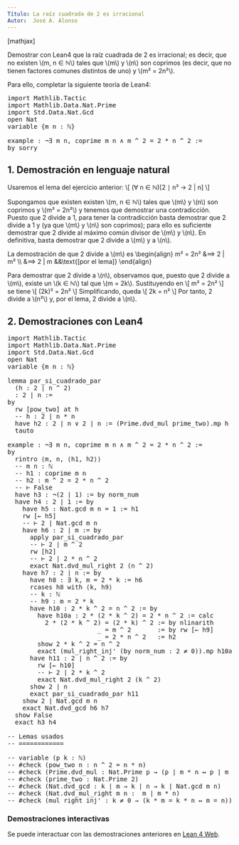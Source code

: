 ```yaml
---
Título: La raíz cuadrada de 2 es irracional
Autor:  José A. Alonso
---
```


[mathjax]

Demostrar con Lean4 que la raíz cuadrada de 2 es irracional; es decir, que no existen \\(m, n ∈ ℕ\\) tales que \\(m\\) y \\(n\\) son coprimos (es decir, que no tienen factores comunes distintos de uno) y \\(m² = 2n²\\).

Para ello, completar la siguiente teoría de Lean4:

<pre lang="lean">
import Mathlib.Tactic
import Mathlib.Data.Nat.Prime
import Std.Data.Nat.Gcd
open Nat
variable {m n : ℕ}

example : ¬∃ m n, coprime m n ∧ m ^ 2 = 2 * n ^ 2 :=
by sorry
</pre>
<!--more-->

<h2>1. Demostración en lenguaje natural</h2>

Usaremos el lema del ejercicio anterior:
\\[ (∀ n ∈ ℕ)[2 ∣ n² → 2 | n] \\]

Supongamos que existen existen \\(m, n ∈ ℕ\\) tales que \\(m\\) y \\(n\\) son coprimos y \\(m² = 2n²\\) y tenemos que demostrar una contradicción. Puesto que 2  divide a 1, para tener la contradicción basta demostrar que 2 divide a 1 y (ya que \\(m\\) y \\(n\\) son coprimos); para ello es suficiente demostrar que 2 divide al máximo común divisor de \\(m\\) y \\(n\\). En definitiva, basta demostrar que 2 divide a \\(m\\) y a \\(n\\).

La demostración de que 2 divide a \\(m\\) es
\\begin{align}
   m² = 2n² &⟹ 2 | m²   \\\\
            &⟹ 2 | m    &&\\text{[por el lema]}
\\end{align}

Para demostrar que 2 divide a \\(n\\), observamos que, puesto que 2 divide a \\(m\\), existe un \\(k ∈ ℕ\\) tal que \\(m = 2k\\). Sustituyendo en
\\[ m² = 2n² \\]
se tiene
\\[ (2k)² = 2n² \\]
Simplificando, queda
\\[ 2k = n² \\]
Por tanto, 2 divide a \\(n²\\) y, por el lema, 2 divide a \\(n\\).

<h2>2. Demostraciones con Lean4</h2>

<pre lang="lean">
import Mathlib.Tactic
import Mathlib.Data.Nat.Prime
import Std.Data.Nat.Gcd
open Nat
variable {m n : ℕ}

lemma par_si_cuadrado_par
  (h : 2 ∣ n ^ 2)
  : 2 ∣ n :=
by
  rw [pow_two] at h
  -- h : 2 ∣ n * n
  have h2 : 2 ∣ n ∨ 2 ∣ n := (Prime.dvd_mul prime_two).mp h
  tauto

example : ¬∃ m n, coprime m n ∧ m ^ 2 = 2 * n ^ 2 :=
by
  rintro ⟨m, n, ⟨h1, h2⟩⟩
  -- m n : ℕ
  -- h1 : coprime m n
  -- h2 : m ^ 2 = 2 * n ^ 2
  -- ⊢ False
  have h3 : ¬(2 ∣ 1) := by norm_num
  have h4 : 2 ∣ 1 := by
    have h5 : Nat.gcd m n = 1 := h1
    rw [← h5]
    -- ⊢ 2 ∣ Nat.gcd m n
    have h6 : 2 ∣ m := by
      apply par_si_cuadrado_par
      -- ⊢ 2 ∣ m ^ 2
      rw [h2]
      -- ⊢ 2 ∣ 2 * n ^ 2
      exact Nat.dvd_mul_right 2 (n ^ 2)
    have h7 : 2 ∣ n := by
      have h8 : ∃ k, m = 2 * k := h6
      rcases h8 with ⟨k, h9⟩
      -- k : ℕ
      -- h9 : m = 2 * k
      have h10 : 2 * k ^ 2 = n ^ 2 := by
        have h10a : 2 * (2 * k ^ 2) = 2 * n ^ 2 := calc
          2 * (2 * k ^ 2) = (2 * k) ^ 2 := by nlinarith
                        _ = m ^ 2       := by rw [← h9]
                        _ = 2 * n ^ 2   := h2
        show 2 * k ^ 2 = n ^ 2
        exact (mul_right_inj' (by norm_num : 2 ≠ 0)).mp h10a
      have h11 : 2 ∣ n ^ 2 := by
        rw [← h10]
        -- ⊢ 2 ∣ 2 * k ^ 2
        exact Nat.dvd_mul_right 2 (k ^ 2)
      show 2 ∣ n
      exact par_si_cuadrado_par h11
    show 2 ∣ Nat.gcd m n
    exact Nat.dvd_gcd h6 h7
  show False
  exact h3 h4

-- Lemas usados
-- ============

-- variable (p k : ℕ)
-- #check (pow_two n : n ^ 2 = n * n)
-- #check (Prime.dvd_mul : Nat.Prime p → (p ∣ m * n ↔ p ∣ m ∨ p ∣ n))
-- #check (prime_two : Nat.Prime 2)
-- #check (Nat.dvd_gcd : k ∣ m → k ∣ n → k ∣ Nat.gcd m n)
-- #check (Nat.dvd_mul_right m n :  m ∣ m * n)
-- #check (mul_right_inj' : k ≠ 0 → (k * m = k * n ↔ m = n))
</pre>

<h3>Demostraciones interactivas</h3>

Se puede interactuar con las demostraciones anteriores en <a href="https://live.lean-lang.org/#url=https://raw.githubusercontent.com/jaalonso/Calculemus2/main/src/Irracionalidad_de_la_raiz_cuadrada_de_2.lean" rel="noopener noreferrer" target="_blank">Lean 4 Web</a>.
